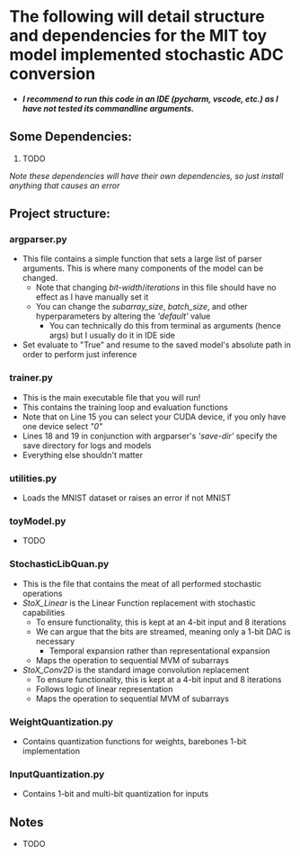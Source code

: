 # The following will detail structure and dependencies for the MIT toy model implemented stochastic ADC conversion

- **_I recommend to run this code in an IDE (pycharm, vscode, etc.) as I have not tested its commandline arguments._**

## Some Dependencies:
1. TODO

*Note these dependencies will have their own dependencies, so just install anything that causes an error*

## Project structure:
### argparser.py
- This file contains a simple function that sets a large list of parser arguments. This is where many components of the
model can be changed.
  - Note that changing _bit-width_/_iterations_ in this file should have no effect as I have manually set it
  - You can change the _subarray_size_, _batch_size_, and other hyperparameters by altering the _'default'_ value
    - You can technically do this from terminal as arguments (hence args) but I usually do it in IDE side
- Set evaluate to "True" and resume to the saved model's absolute path in order to perform just inference

### trainer.py
- This is the main executable file that you will run!
- This contains the training loop and evaluation functions
- Note that on Line 15 you can select your CUDA device, if you only have one device select _"0"_
- Lines 18 and 19 in conjunction with argparser's _'save-dir'_ specify the save directory for logs and models
- Everything else shouldn't matter

### utilities.py
- Loads the MNIST dataset or raises an error if not MNIST

### toyModel.py
- TODO

### StochasticLibQuan.py
- This is the file that contains the meat of all performed stochastic operations
- _StoX_Linear_ is the Linear Function replacement with stochastic capabilities
  - To ensure functionality, this is kept at an 4-bit input and 8 iterations
  - We can argue that the bits are streamed, meaning only a 1-bit DAC is necessary
    - Temporal expansion rather than representational expansion
  - Maps the operation to sequential MVM of subarrays
- _StoX_Conv2D_ is the standard image convolution replacement
  - To ensure functionality, this is kept at a 4-bit input and 8 iterations
  - Follows logic of linear representation
  - Maps the operation to sequential MVM of subarrays
  
### WeightQuantization.py
- Contains quantization functions for weights, barebones 1-bit implementation

### InputQuantization.py
- Contains 1-bit and multi-bit quantization for inputs

## Notes
- TODO